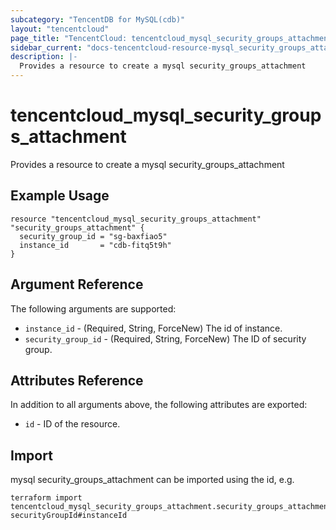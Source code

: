 ```yaml
---
subcategory: "TencentDB for MySQL(cdb)"
layout: "tencentcloud"
page_title: "TencentCloud: tencentcloud_mysql_security_groups_attachment"
sidebar_current: "docs-tencentcloud-resource-mysql_security_groups_attachment"
description: |-
  Provides a resource to create a mysql security_groups_attachment
---
```


# tencentcloud_mysql_security_groups_attachment

Provides a resource to create a mysql security_groups_attachment

## Example Usage

```hcl
resource "tencentcloud_mysql_security_groups_attachment" "security_groups_attachment" {
  security_group_id = "sg-baxfiao5"
  instance_id       = "cdb-fitq5t9h"
}
```

## Argument Reference

The following arguments are supported:

* `instance_id` - (Required, String, ForceNew) The id of instance.
* `security_group_id` - (Required, String, ForceNew) The ID of security group.

## Attributes Reference

In addition to all arguments above, the following attributes are exported:

* `id` - ID of the resource.



## Import

mysql security_groups_attachment can be imported using the id, e.g.

```
terraform import tencentcloud_mysql_security_groups_attachment.security_groups_attachment securityGroupId#instanceId
```

